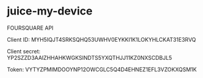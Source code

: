 juice-my-device
===============
FOURSQUARE API

Client ID: MYH5IQJT4SRKSQHQ53UWHV0EYKKI1K1LOKYHLCKAT31E3RVQ

Client secret: YP2SZZD3AAIZHHAHKWGKSINDTS5YXQTHJJ11KZ0NXSCDBJL5

Token: VYTYZPMIMDOOYNP12OWCGLC5Q4D4EHNEZ1EFL3VZOKXQSM1K
